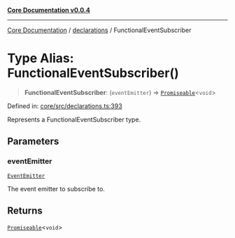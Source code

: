 [**Core Documentation v0.0.4**](../../README.md)

***

[Core Documentation](../../modules.md) / [declarations](../README.md) / FunctionalEventSubscriber

# Type Alias: FunctionalEventSubscriber()

> **FunctionalEventSubscriber**: (`eventEmitter`) => [`Promiseable`](Promiseable.md)\<`void`\>

Defined in: [core/src/declarations.ts:393](https://github.com/stonemjs/core/blob/e4675fc5d1a8e120fdb4d54e226a2496fdda3681/src/declarations.ts#L393)

Represents a FunctionalEventSubscriber type.

## Parameters

### eventEmitter

[`EventEmitter`](../../events/EventEmitter/classes/EventEmitter.md)

The event emitter to subscribe to.

## Returns

[`Promiseable`](Promiseable.md)\<`void`\>
